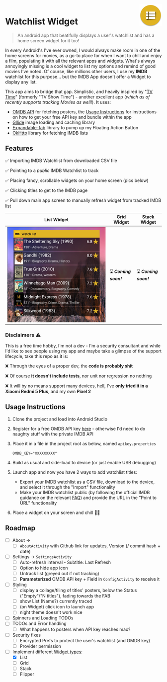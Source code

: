 <img src="app/src/main/res/mipmap-hdpi/ic_launcher.png" align="right"/>

# Watchlist Widget

> An android app that beatifully displays a user's watchlist and has a home screen widget for it too! 

In every Android's I've ever owned, I would always make room in one of the home screens for movies, as a go-to place for when I want to chill and enjoy a film, populating it with all the relevant apps and widgets. What's always annoyingly missing is a cool widget to list my options and remind of good movies I've noted. Of course, like millions other users, I use my **IMDB** watchlist for this purpose... but the IMDB App doesn't offer a Widget to display any list.

This app aims to bridge that gap. Simplistic, and heavily inspired by "[TV Time](https://www.tvtime.com/)" (formerly "TV Show Time") - another excellent app (*which as of recently supports tracking Movies as well!*). It uses:

* [OMDB API](http://www.omdbapi.com/) for fetching posters, the [Usage Instructions](#usage-instructions) for instructions on how to get your free API key and bundle within the app 
* [Gllide](https://github.com/bumptech/glide) image loading and caching library
* [Expandable-fab](https://github.com/nambicompany/expendable-fab) library to pump up my Floating Action Button
* [OkHttp](https://square.github.io/okhttp/) library for fetching IMDB lists 





## Features

:white_check_mark: ​Importing IMDB Watchlist from downloaded CSV file

:white_check_mark: ​Pointing to a *public* IMDB Watchlist to track

:white_check_mark: Placing fancy, scrollable widgets on your home screen (pics below)

:white_check_mark: Clicking titles to get to the IMDB page

:white_check_mark: Pull down main app screen to manually refresh widget from tracked IMDB list 

| List Widget                 | Grid Widget                    | Stack Widget                   |
| --------------------------- | ------------------------------ | ------------------------------ |
| ![](listwidget-cropped.jpg) | :hourglass: ***Coming soon!*** | :hourglass: ***Coming soon!*** |





### Disclaimers :warning:

This is a free time hobby, I'm not a dev - I'm a security consultant and while I'd like to see people using my app and maybe take a glimpse of the support lifecycle, take this repo as it is:

:x: Through the eyes of a proper dev, the **code is probably shit**

:x: Of course **it doesn't include tests**, nor unit nor regression no nothing

:x: It will by no means support many devices, hell, I've **only tried it in a Xiaomi Redmi 5 Plus**, and my own **Pixel 2**



## Usage Instructions

1. Clone the project and load into Android Studio

2. Register for a free OMDB API key [here](http://www.omdbapi.com/apikey.aspx)  - otherwise I'd need to do naughty stuff with the private IMDB API 

3. Place it in a file in the project root as below, named `apikey.properties`

   ```
   OMDB_KEY="XXXXXXXXX"
   ```

4. Build as usual and side-load to device (or just enable USB debugging)

5. Launch app and now you have 2 ways to add watchlist titles:

   * Export your IMDB watchlist as a CSV file, download to the device, and select it through the "Import" functionality
   * Make your IMDB watchlist public (by following the official IMDB guidance on the relevant [FAQ](https://help.imdb.com/article/imdb/track-movies-tv/watchlist-faq/G9PA556494DM8YBA#)) and provide the URL in the "Point to URL"  functionality

6. Place a widget on your screen and chill :popcorn::popcorn:



## Roadmap

- [ ] About ->
  - [ ] `AboutActivity` with Github link for updates, Version (/ commit hash + date)
- [ ] Settings -> `SettingsActivity` 
  - [ ] Auto-refresh interval - Subtitle: Last Refresh
  - [ ] Option to hide app icon
  - [ ] Untrack list (greyed out if not tracking)
  - [ ] **Parameterized** OMDB API key + Field in `ConfigActivity` to receive it

- [ ] Styling
  - [ ] display a collage/tiling of titles' posters, below the Status ("Empty"/"N titles"), fading towards the FAB 
  - [ ] show List (Name?) currently traced
  - [ ] (on Widget) click icon to launch app
  - [ ] night theme doesn't work nice
- [ ] Spinners and Loading TODOs
- [ ] TODOs and Error handling 
  - [ ] What happens to posters when API key reaches max?
- [ ] Security fixes
  - [ ] Encrypted Prefs to protect the user's watchlist (and OMDB key)
  - [ ] Provider permission
- [ ] Implement different  [Widget types](https://developer.android.com/guide/topics/appwidgets/collections):
  - [x] List
  - [ ] Grid
  - [ ] Stack
  - [ ] Flipper